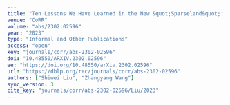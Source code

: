```yaml
---
title: "Ten Lessons We Have Learned in the New &quot;Sparseland&quot;: A Short Handbook for Sparse Neural Network Researchers."
venue: "CoRR"
volume: "abs/2302.02596"
year: "2023"
type: "Informal and Other Publications"
access: "open"
key: "journals/corr/abs-2302-02596"
doi: "10.48550/ARXIV.2302.02596"
ee: "https://doi.org/10.48550/arXiv.2302.02596"
url: "https://dblp.org/rec/journals/corr/abs-2302-02596"
authors: ["Shiwei Liu", "Zhangyang Wang"]
sync_version: 3
cite_key: "journals/corr/abs-2302-02596/Liu/2023"
---
```

